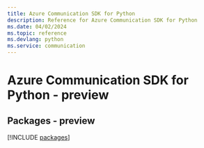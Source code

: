 ```yaml
---
title: Azure Communication SDK for Python
description: Reference for Azure Communication SDK for Python
ms.date: 04/02/2024
ms.topic: reference
ms.devlang: python
ms.service: communication
---
```

# Azure Communication SDK for Python - preview
## Packages - preview
[!INCLUDE [packages](communication-index.md)]